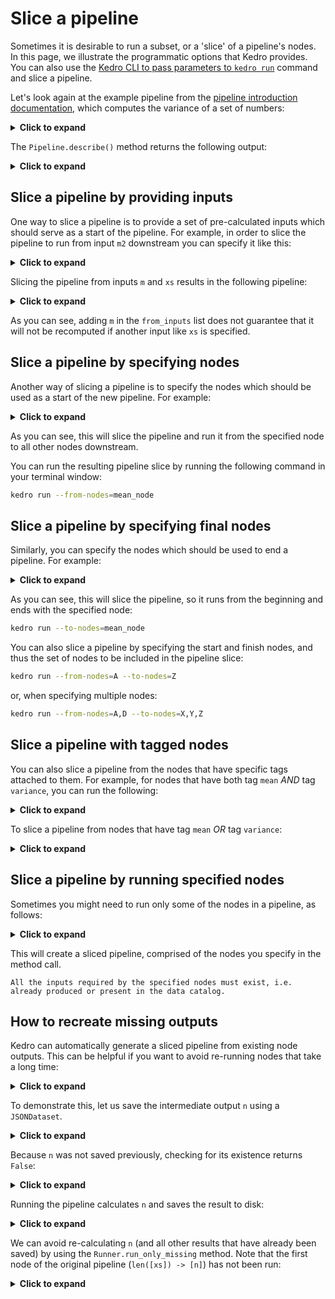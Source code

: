 # Slice a pipeline

Sometimes it is desirable to run a subset, or a 'slice' of a pipeline's nodes. In this page, we illustrate the programmatic options that Kedro provides. You can also use the [Kedro CLI to pass parameters to `kedro run`](../development/commands_reference.md#run-the-project) command and slice a pipeline.

Let's look again at the example pipeline from the [pipeline introduction documentation](./pipeline_introduction.md#how-to-create-a-simple-pipeline), which computes the variance of a set of numbers:

<details>
<summary><b>Click to expand</b></summary>


```python
def mean(xs, n):
    return sum(xs) / n


def mean_sos(xs, n):
    return sum(x**2 for x in xs) / n


def variance(m, m2):
    return m2 - m * m


full_pipeline = pipeline(
    [
        node(len, "xs", "n"),
        node(mean, ["xs", "n"], "m", name="mean_node", tags="mean"),
        node(mean_sos, ["xs", "n"], "m2", name="mean_sos", tags=["mean", "variance"]),
        node(variance, ["m", "m2"], "v", name="variance_node", tags="variance"),
    ]
)
```
</details>

The `Pipeline.describe()` method returns the following output:

<details>
<summary><b>Click to expand</b></summary>


```console
#### Pipeline execution order ####
Name: None
Inputs: xs

len([xs]) -> [n]
mean_node
mean_sos
variance_node

Outputs: v
##################################
```
</details>



## Slice a pipeline by providing inputs
One way to slice a pipeline is to provide a set of pre-calculated inputs which should serve as a start of the pipeline. For example, in order to slice the pipeline to run from input `m2` downstream you can specify it like this:

<details>
<summary><b>Click to expand</b></summary>


```python
print(full_pipeline.from_inputs("m2").describe())
```

`Output`:

```console
#### Pipeline execution order ####
Name: None
Inputs: m, m2

variance_node

Outputs: v
##################################
```
</details>

Slicing the pipeline from inputs `m` and `xs` results in the following pipeline:

<details>
<summary><b>Click to expand</b></summary>

```python
print(full_pipeline.from_inputs("m", "xs").describe())
```

`Output`:

```console
#### Pipeline execution order ####
Name: None
Inputs: xs

len([xs]) -> [n]
mean_node
mean_sos
variance_node

Outputs: v
##################################
```
</details>

As you can see, adding `m` in the `from_inputs` list does not guarantee that it will not be recomputed if another input like `xs` is specified.

## Slice a pipeline by specifying nodes
Another way of slicing a pipeline is to specify the nodes which should be used as a start of the new pipeline. For example:

<details>
<summary><b>Click to expand</b></summary>

```python
print(full_pipeline.from_nodes("mean_node").describe())
```

`Output`:

```console
#### Pipeline execution order ####
Name: None
Inputs: m2, n, xs

mean_node
variance_node

Outputs: v
##################################
```
</details>

As you can see, this will slice the pipeline and run it from the specified node to all other nodes downstream.

You can run the resulting pipeline slice by running the following command in your terminal window:

```bash
kedro run --from-nodes=mean_node
```

## Slice a pipeline by specifying final nodes
Similarly, you can specify the nodes which should be used to end a pipeline. For example:

<details>
<summary><b>Click to expand</b></summary>


```python
print(full_pipeline.to_nodes("mean_node").describe())
```

`Output`:

```console
#### Pipeline execution order ####
Name: None
Inputs: xs

len([xs]) -> [n]
mean_node

Outputs: m
##################################
```
</details>

As you can see, this will slice the pipeline, so it runs from the beginning and ends with the specified node:

```bash
kedro run --to-nodes=mean_node
```

You can also slice a pipeline by specifying the start and finish nodes, and thus the set of nodes to be included in the pipeline slice:

```bash
kedro run --from-nodes=A --to-nodes=Z
```

or, when specifying multiple nodes:

```bash
kedro run --from-nodes=A,D --to-nodes=X,Y,Z
```

## Slice a pipeline with tagged nodes
You can also slice a pipeline from the nodes that have specific tags attached to them. For example, for nodes that have both tag `mean` *AND* tag `variance`, you can run the following:

<details>
<summary><b>Click to expand</b></summary>

```python
print(full_pipeline.only_nodes_with_tags("mean", "variance").describe())
```

`Output`:

```console
#### Pipeline execution order ####
Inputs: n, xs

mean_sos

Outputs: m2
##################################
```
</details>


To slice a pipeline from nodes that have tag `mean` *OR* tag `variance`:

<details>
<summary><b>Click to expand</b></summary>


```python
sliced_pipeline = full_pipeline.only_nodes_with_tags(
    "mean"
) + full_pipeline.only_nodes_with_tags("variance")
print(sliced_pipeline.describe())
```

`Output`:

```console
#### Pipeline execution order ####
Inputs: n, xs

mean
mean_sos
variance

Outputs: v
##################################
```
</details>

## Slice a pipeline by running specified nodes
Sometimes you might need to run only some of the nodes in a pipeline, as follows:

<details>
<summary><b>Click to expand</b></summary>

```python
print(full_pipeline.only_nodes("mean_node", "mean_sos").describe())
```

`Output`:

```console
#### Pipeline execution order ####
Name: None
Inputs: n, xs

mean_node
mean_sos

Outputs: m, m2
##################################
```
</details>

This will create a sliced pipeline, comprised of the nodes you specify in the method call.

```{note}
All the inputs required by the specified nodes must exist, i.e. already produced or present in the data catalog.
```

## How to recreate missing outputs

Kedro can automatically generate a sliced pipeline from existing node outputs. This can be helpful if you want to avoid re-running nodes that take a long time:

<details>
<summary><b>Click to expand</b></summary>

```python
print(full_pipeline.describe())
```

`Output`:

```console
#### Pipeline execution order ####
Name: None
Inputs: xs

len([xs]) -> [n]
mean_node
mean_sos
variance_node

Outputs: v
##################################
```
</details>

To demonstrate this, let us save the intermediate output `n` using a `JSONDataset`.

<details>
<summary><b>Click to expand</b></summary>

```python
from kedro_datasets.pandas import JSONDataset
from kedro.io import DataCatalog, MemoryDataset

n_json = JSONDataset(filepath="./data/07_model_output/len.json")
io = DataCatalog(dict(xs=MemoryDataset([1, 2, 3]), n=n_json))
```
</details>

Because `n` was not saved previously, checking for its existence returns `False`:

<details>
<summary><b>Click to expand</b></summary>


```python
io.exists("n")
```

`Output`:

```console
Out[15]: False
```
</details>

Running the pipeline calculates `n` and saves the result to disk:

<details>
<summary><b>Click to expand</b></summary>

```python
SequentialRunner().run(full_pipeline, io)
```

`Output`:

```console
Out[16]: {'v': 0.666666666666667}
```

```python
io.exists("n")
```

`Output`:

```console
Out[17]: True
```
</details>

We can avoid re-calculating `n` (and all other results that have already been saved) by using the `Runner.run_only_missing` method. Note that the first node of the original pipeline (`len([xs]) -> [n]`) has not been run:

<details>
<summary><b>Click to expand</b></summary>

```python
SequentialRunner().run_only_missing(full_pipeline, io)
```

`Ouput`:

```console
Out[18]: {'v': 0.666666666666667}
```

```python
try:
    os.remove("./data/07_model_output/len.json")
except FileNotFoundError:
    pass
```
</details>
